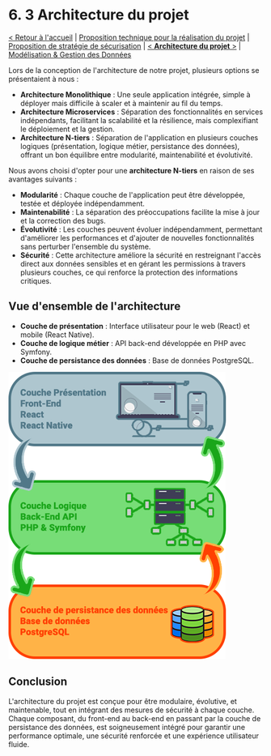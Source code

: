 # 6. 3 Architecture du projet

[< Retour à l'accueil](specifications-techniques.md) | [Proposition technique pour la réalisation du projet](proposition-technique.md) | [Proposition de stratégie de sécurisation](strategie-securisation.md) | [< **Architecture du projet** >](architecture-projet.md) | [Modélisation & Gestion des Données](modelisation-gestion-donnees.md)

Lors de la conception de l'architecture de notre projet, plusieurs options se présentaient à nous :

- **Architecture Monolithique** : Une seule application intégrée, simple à déployer mais difficile à scaler et à maintenir au fil du temps.
- **Architecture Microservices** : Séparation des fonctionnalités en services indépendants, facilitant la scalabilité et la résilience, mais complexifiant le déploiement et la gestion.
- **Architecture N-tiers** : Séparation de l'application en plusieurs couches logiques (présentation, logique métier, persistance des données), offrant un bon équilibre entre modularité, maintenabilité et évolutivité.

Nous avons choisi d'opter pour une **architecture N-tiers** en raison de ses avantages suivants :

- **Modularité** : Chaque couche de l'application peut être développée, testée et déployée indépendamment.
- **Maintenabilité** : La séparation des préoccupations facilite la mise à jour et la correction des bugs.
- **Évolutivité** : Les couches peuvent évoluer indépendamment, permettant d'améliorer les performances et d'ajouter de nouvelles fonctionnalités sans perturber l'ensemble du système.
- **Sécurité** : Cette architecture améliore la sécurité en restreignant l'accès direct aux données sensibles et en gérant les permissions à travers plusieurs couches, ce qui renforce la protection des informations critiques.

## Vue d'ensemble de l'architecture

- **Couche de présentation** : Interface utilisateur pour le web (React) et mobile (React Native).
- **Couche de logique métier** : API back-end développée en PHP avec Symfony.
- **Couche de persistance des données** : Base de données PostgreSQL.

![N-TIERS](/imgs/n-tiers.png)

## Conclusion

L'architecture du projet est conçue pour être modulaire, évolutive, et maintenable, tout en intégrant des mesures de sécurité à chaque couche. Chaque composant, du front-end au back-end en passant par la couche de persistance des données, est soigneusement intégré pour garantir une performance optimale, une sécurité renforcée et une expérience utilisateur fluide.